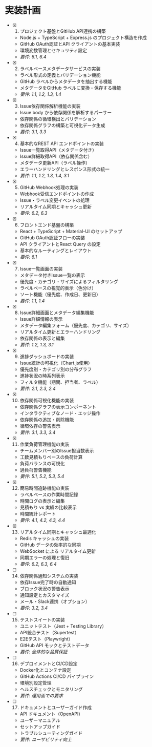 # 実装計画

- [x] 1. プロジェクト基盤とGitHub API連携の構築
  - Node.js + TypeScript + Express.js のプロジェクト構造を作成
  - GitHub OAuth認証とAPI クライアントの基本実装
  - 環境変数管理とセキュリティ設定
  - _要件: 6.1, 6.4_

- [x] 2. ラベルベースメタデータサービスの実装
  - ラベル形式の定義とバリデーション機能
  - GitHub ラベルからメタデータを抽出する機能
  - メタデータをGitHub ラベルに変換・保存する機能
  - _要件: 1.1, 1.2, 1.3, 1.4_

- [x] 3. Issue依存関係解析機能の実装
  - Issue body から依存関係を解析するパーサー
  - 依存関係の循環検出とバリデーション
  - 依存関係グラフの構築と可視化データ生成
  - _要件: 3.1, 3.3_

- [x] 4. 基本的なREST API エンドポイントの実装
  - Issue一覧取得API（メタデータ付き）
  - Issue詳細取得API（依存関係含む）
  - メタデータ更新API（ラベル操作）
  - エラーハンドリングとレスポンス形式の統一
  - _要件: 1.1, 1.2, 1.3, 1.4, 3.1_

- [x] 5. GitHub Webhook処理の実装
  - Webhook受信エンドポイントの作成
  - Issue・ラベル変更イベントの処理
  - リアルタイム同期とキャッシュ更新
  - _要件: 6.2, 6.3_

- [x] 6. フロントエンド基盤の構築
  - React + TypeScript + Material-UI のセットアップ
  - GitHub OAuth認証フローの実装
  - API クライアントとReact Query の設定
  - 基本的なルーティングとレイアウト
  - _要件: 6.1_

- [x] 7. Issue一覧画面の実装
  - メタデータ付きIssue一覧の表示
  - 優先度・カテゴリ・サイズによるフィルタリング
  - ラベルベースの視覚的表示（色分け）
  - ソート機能（優先度、作成日、更新日）
  - _要件: 1.1, 1.4_

- [x] 8. Issue詳細画面とメタデータ編集機能
  - Issue詳細情報の表示
  - メタデータ編集フォーム（優先度、カテゴリ、サイズ）
  - リアルタイム更新とエラーハンドリング
  - 依存関係の表示と編集
  - _要件: 1.2, 1.3, 3.1_

- [x] 9. 進捗ダッシュボードの実装
  - Issue統計の可視化（Chart.js使用）
  - 優先度別・カテゴリ別の分布グラフ
  - 進捗状況の時系列表示
  - フィルタ機能（期間、担当者、ラベル）
  - _要件: 2.1, 2.3, 2.4_

- [x] 10. 依存関係可視化機能の実装
  - 依存関係グラフの表示コンポーネント
  - インタラクティブなノード・エッジ操作
  - 依存関係の追加・削除機能
  - 循環依存の警告表示
  - _要件: 3.1, 3.3, 3.4_

- [x] 11. 作業負荷管理機能の実装
  - チームメンバー別のIssue担当数表示
  - 工数見積もりベースの負荷計算
  - 負荷バランスの可視化
  - 過負荷警告機能
  - _要件: 5.1, 5.2, 5.3, 5.4_

- [x] 12. 簡易時間追跡機能の実装
  - ラベルベースの作業時間記録
  - 時間ログの表示と編集
  - 見積もり vs 実績の比較表示
  - 時間統計レポート
  - _要件: 4.1, 4.2, 4.3, 4.4_

- [x] 13. リアルタイム同期とキャッシュ最適化
  - Redis キャッシュの実装
  - GitHub データの効率的な同期
  - WebSocket による リアルタイム更新
  - 同期エラーの処理と復旧
  - _要件: 6.2, 6.3, 6.4_

- [ ] 14. 依存関係通知システムの実装
  - 依存Issue完了時の自動通知
  - ブロック状況の警告表示
  - 通知設定とカスタマイズ
  - メール・Slack連携（オプション）
  - _要件: 3.2, 3.4_

- [ ] 15. テストスイートの実装
  - ユニットテスト（Jest + Testing Library）
  - API統合テスト（Supertest）
  - E2Eテスト（Playwright）
  - GitHub API モックとテストデータ
  - _要件: 全体的な品質保証_

- [ ] 16. デプロイメントとCI/CD設定
  - Docker化とコンテナ設定
  - GitHub Actions CI/CD パイプライン
  - 環境別設定管理
  - ヘルスチェックとモニタリング
  - _要件: 運用面での要求_

- [ ] 17. ドキュメントとユーザーガイド作成
  - API ドキュメント（OpenAPI）
  - ユーザーマニュアル
  - セットアップガイド
  - トラブルシューティングガイド
  - _要件: ユーザビリティ向上_